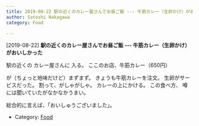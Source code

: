 ```yaml
---
title: 2019-08-22 駅の近くのカレー屋さんでお昼ご飯 --- 牛筋カレー（生卵かけ）がおいしかった
author: Satoshi Nakagawa
category: Food

---
```


[2019-08-22] **駅の近くのカレー屋さんでお昼ご飯 --- 牛筋カレー（生卵かけ）がおいしかった** 

 駅の近くの
カレー屋さんに
入る。
ここのお店、牛筋カレー（650円）

が（ちょっと地味だけど）まずまず。
きょうも牛筋カレーを注文。
生卵がサービスだった。
割って、がしゃがしゃ。
カレーの上にかける。
この食べ方、
噂には聞いていたがなかなかうまい。

 総合的に言えば、「おいしゅうございました」。

- Category: [Food](https://merapano.github.io/categories.html#Food)

